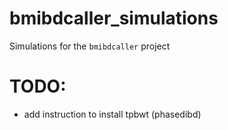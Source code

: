 # bmibdcaller_simulations
Simulations for the `bmibdcaller` project

# TODO:
- add instruction to install tpbwt (phasedibd)
